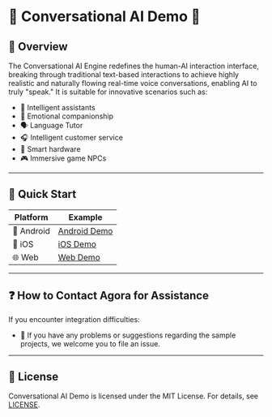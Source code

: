 # 🌟 Conversational AI Demo 🌟

## 🔮 Overview

The Conversational AI Engine redefines the human-AI interaction interface, breaking through traditional text-based interactions to achieve highly realistic and naturally flowing real-time voice conversations, enabling AI to truly "speak." It is suitable for innovative scenarios such as:

- 🤖 Intelligent assistants
- 💞 Emotional companionship
- 🗣️ Language Tutor
- 🎧 Intelligent customer service
- 📱 Smart hardware
- 🎮 Immersive game NPCs

---

## 🚀 Quick Start

|  Platform  |                 Example                 |
| -------- | ------------------------------------- |
| 📱 Android | [Android Demo](Android/scenes/convoai) |
|   📱 iOS   |   [iOS Demo](iOS/Scenes/ConvoAI/ConvoAI)   |
|   🌐 Web   |   [Web Demo](Web/Scenes/VoiceAgent)   |

---

## ❓ How to Contact Agora for Assistance

If you encounter integration difficulties:

- 💬 If you have any problems or suggestions regarding the sample projects, we welcome you to file an issue.

---

## 📜 License

Conversational AI Demo is licensed under the MIT License. For details, see [LICENSE](/LICENSE).
